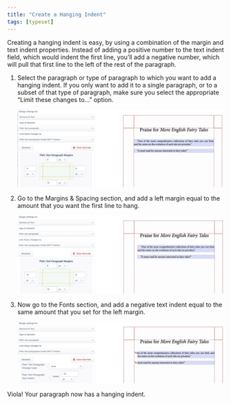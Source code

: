 ```yaml
---
title: "Create a Hanging Indent"
tags: [typeset]
---
```

 
<html><body><section data-type="chapter" class="hsecchapter" data-hederis-type="hsecchapter" id="hanging-indent" data-pi-attrs="id: hanging-indent; data-tags: typeset;" role="doc-chapter" data-tags="typeset" data-author-name=" " data-book-title=" " title="Create a Hanging Indent"><p class="hblkp" data-hederis-type="hblkp" id="piBMgz8kz">Creating a hanging indent is easy, by using a combination of the margin and text indent properties. Instead of adding a positive number to the text indent field, which would indent the first line, you&#8217;ll add a negative number, which will pull that first line to the left of the rest of the paragraph.</p><ol class="hwprnumlist" data-hederis-type="hwprnumlist" id="pRUOO4KFv"><li class="hblkoli" data-hederis-type="hblkoli" id="liKkDuGTGh"><p class="hblkoli" data-hederis-type="hblklip" id="py1Q6sJjh">Select the paragraph or type of paragraph to which you want to add a hanging indent. If you only want to add it to a single paragraph, or to a subset of that type of paragraph, make sure you select the appropriate &#8220;Limit these changes to&#8230;&#8221; option.</p><img data-hederis-type="hblkimg" class="hblkimg" id="pODXdthr5" src="/images/hanging1.png" data-img-src="/images/hanging1.png"/></li><li class="hblkoli" data-hederis-type="hblkoli" id="li6BVLMKPD"><p class="hblkoli" data-hederis-type="hblklip" id="p6RoN2mrb">Go to the Margins &amp; Spacing section, and add a left margin equal to the amount that you want the first line to hang.</p><img data-hederis-type="hblkimg" class="hblkimg" id="pxeKKnOWy" src="/images/hanging2.png" data-img-src="/images/hanging2.png"/></li><li class="hblkoli" data-hederis-type="hblkoli" id="li6iGDhPFY"><p class="hblkoli" data-hederis-type="hblklip" id="pB6fqCX63">Now go to the Fonts section, and add a negative text indent equal to the same amount that you set for the left margin.</p><img data-hederis-type="hblkimg" class="hblkimg" id="pDWKdt7bA" src="/images/hanging3.png" data-img-src="/images/hanging3.png"/></li></ol><p class="hblkp" data-hederis-type="hblkp" id="pqlMZUETp">Viola! Your paragraph now has a hanging indent.</p></section></body></html>
